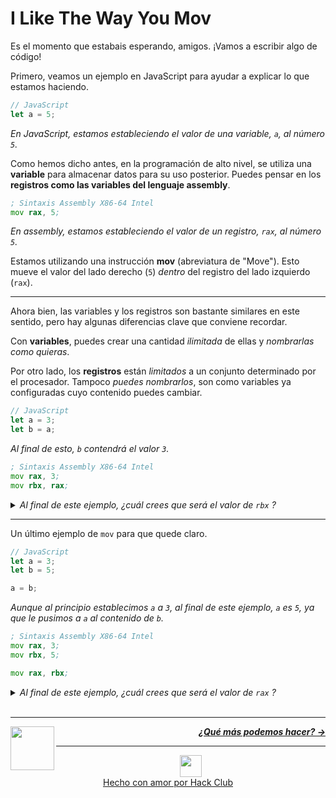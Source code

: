 # I Like The Way You Mov

Es el momento que estabais esperando, amigos. ¡Vamos a escribir algo de código!

Primero, veamos un ejemplo en JavaScript para ayudar a explicar lo que estamos haciendo.

```js
// JavaScript
let a = 5;
```

_En JavaScript, estamos estableciendo el valor de una variable, `a`, al número `5`._

Como hemos dicho antes, en la programación de alto nivel, se utiliza una **variable** para almacenar datos para su uso posterior. Puedes pensar en los **registros como las variables del lenguaje assembly**.

```asm
; Sintaxis Assembly X86-64 Intel
mov rax, 5;
```

_En assembly, estamos estableciendo el valor de un registro, `rax`, al número `5`._

Estamos utilizando una instrucción **mov** (abreviatura de "Move"). Esto mueve el valor del lado derecho (`5`) _dentro_ del registro del lado izquierdo (`rax`).

---

Ahora bien, las variables y los registros son bastante similares en este sentido, pero hay algunas diferencias clave que conviene recordar.

Con **variables**, puedes crear una cantidad _ilimitada_ de ellas y _nombrarlas como quieras_.

Por otro lado, los **registros** están _limitados_ a un conjunto determinado por el procesador. Tampoco _puedes nombrarlos_, son como variables ya configuradas cuyo contenido puedes cambiar.

```js
// JavaScript
let a = 3;
let b = a;
```
_Al final de esto, `b` contendrá el valor `3`._

```asm
; Sintaxis Assembly X86-64 Intel
mov rax, 3;
mov rbx, rax;
```
<details>
<summary><i>Al final de este ejemplo, ¿cuál crees que será el valor de <code>rbx</code> ?</i></summary>
<br />
<i>En nuestro ejemplo anterior de assembly, establecemos el valor del registro <code>rax</code> a un número. En este ejemplo, establecemos el valor de un registro al valor de otro registro. Al final de esto, <code>rbx</code> contendrá el valor <code>3</code>.</i>
</details>

---

Un último ejemplo de `mov` para que quede claro.

```js
// JavaScript
let a = 3;
let b = 5;

a = b;
```

_Aunque al principio establecimos `a` a `3`, al final de este ejemplo, `a` es `5`, ya que le pusimos a `a` al contenido de `b`._

```asm
; Sintaxis Assembly X86-64 Intel
mov rax, 3;
mov rbx, 5;

mov rax, rbx;
```

<details>
<summary><i>Al final de este ejemplo, ¿cuál crees que será el valor de <code>rax</code> ?</i></summary>
<br />
<i>Aunque pongamos <code>rax</code> a <code>3</code> al principio, al final de este ejemplo, <code>rax</code> es <code>5</code> ya que le pusimos a <code>rax</code> el contenido de <code>rbx</code>.</i>
</details>

<br />

---

<a href="/es/guia/escribiendo-codigo/registros.md">
  <picture>
    <source media="(prefers-color-scheme: dark)" srcset="https://cloud-c4m75tmer-hack-club-bot.vercel.app/0back.svg">
    <img align="left" width="70" src="https://cloud-c4m75tmer-hack-club-bot.vercel.app/0back.svg" />
  </picture>
</a>

<p align="right">
  <em>
    <b>
      <a href="/es/guia/escribiendo-codigo/instrucciones/mates.md">
        ¿Qué más podemos hacer? →
      </a>
    </b>
  </em>
</p>

---

<p align="center">
  <a href="https://hackclub.com/">
    <img width="35" src="https://cloud-l0g1cgz4b-hack-club-bot.vercel.app/0h.png"><br/>
    Hecho con amor por Hack Club
  </a>
</p>
